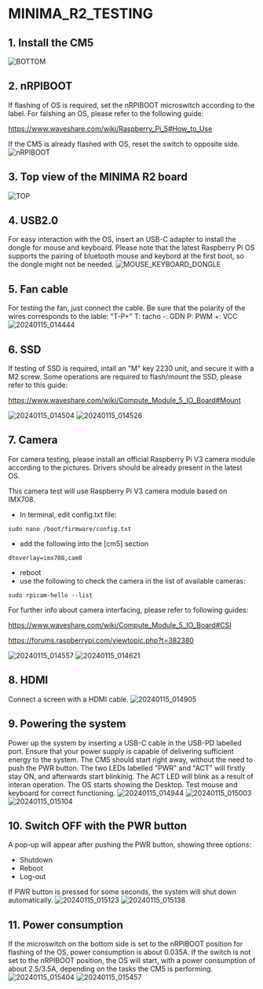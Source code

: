 # MINIMA_R2_TESTING

## 1. Install the CM5
![BOTTOM](https://github.com/user-attachments/assets/60494fc7-2574-42d5-9d8c-7e5b62b9094a)

## 2. nRPIBOOT
If flashing of OS is required, set the nRPIBOOT microswitch according to the label.
For falshing an OS, please refer to the following guide:

https://www.waveshare.com/wiki/Raspberry_Pi_5#How_to_Use

If the CM5 is already flashed with OS, reset the switch to opposite side.
![nRPIBOOT](https://github.com/user-attachments/assets/4bc92f91-fb2c-4bff-8013-3b35c0da66d9)

## 3. Top view of the MINIMA R2 board
![TOP](https://github.com/user-attachments/assets/51ba81de-5662-43ef-aea4-b668e7ca048b)

## 4. USB2.0
For easy interaction with the OS, insert an USB-C adapter to install the dongle for mouse and keyboard.
Please note that the latest Raspberry Pi OS supports the pairing of bluetooth mouse and keybord at the first boot, so the dongle might not be needed.
![MOUSE_KEYBOARD_DONGLE](https://github.com/user-attachments/assets/29881437-bda7-46c8-a738-f751389eb756)

## 5. Fan cable
For testing the fan, just connect the cable. Be sure that the polarity of the wires corresponds to the lable:
"T-P+"
T: tacho
-: GDN
P: PWM
+: VCC
![20240115_014444](https://github.com/user-attachments/assets/302a785b-1fc1-422d-ab77-5817c00dd633)

## 6. SSD
If testing of SSD is required, intall an "M" key 2230 unit, and secure it with a M2 screw.
Some operations are required to flash/mount the SSD, please refer to this guide:

https://www.waveshare.com/wiki/Compute_Module_5_IO_Board#Mount

![20240115_014504](https://github.com/user-attachments/assets/bf5a809a-c4e0-4cfe-a8ca-1d0c2c703480)
![20240115_014526](https://github.com/user-attachments/assets/4e64c892-0fde-4393-a0d0-baf07d4e1b57)

## 7. Camera
For camera testing, please install an official Raspberry Pi V3 camera module according to the pictures.
Drivers should be already present in the latest OS.

This camera test will use Raspberry Pi V3 camera module based on IMX708.
- In terminal, edit config.txt file:
```
sudo nano /boot/firmware/config.txt
```
- add the following into the [cm5] section
```
dtoverlay=imx708,cam0
```
- reboot
- use the following to check the camera in the list of available cameras:
```
sudo rpicam-hello --list
```

For further info about camera interfacing, please refer to following guides:

https://www.waveshare.com/wiki/Compute_Module_5_IO_Board#CSI

https://forums.raspberrypi.com/viewtopic.php?t=382380

![20240115_014557](https://github.com/user-attachments/assets/48e39da2-a4b6-4b17-b0a0-8727243eebf9)
![20240115_014621](https://github.com/user-attachments/assets/aeeb97bc-b582-4d8e-aa3b-7c9c50eee080)

## 8. HDMI
Connect a screen with a HDMI cable.
![20240115_014905](https://github.com/user-attachments/assets/0a3b81ee-099c-4183-80b2-28e03589295a)

## 9. Powering the system
Power up the system by inserting a USB-C cable in the USB-PD labelled port. Ensure that your power supply is capable of delivering sufficient energy to the system.
The CM5 should start right away, without the need to push the PWR button. The two LEDs labelled "PWR" and "ACT" will firstly stay ON, and afterwards start blinkinig. The ACT LED will blink as a result of interan operation.
The OS starts showing the Desktop. Test mouse and keyboard for correct functioning.
![20240115_014944](https://github.com/user-attachments/assets/583baedc-8a3b-42cd-b3a5-399fc5a99975)
![20240115_015003](https://github.com/user-attachments/assets/916d0214-3095-48e6-a1af-0a7429a659b2)
![20240115_015104](https://github.com/user-attachments/assets/e1a9bf88-d843-4ade-b0bb-9a779284d80a)

## 10. Switch OFF with the PWR button
A pop-up will appear after pushing the PWR button, showing three options:

- Shutdown
- Reboot
- Log-out

If PWR button is pressed for some seconds, the system will shut down automatically.
![20240115_015123](https://github.com/user-attachments/assets/ca0b70e2-a3dd-4f83-ba0d-8b24d386f9ff)
![20240115_015138](https://github.com/user-attachments/assets/743f5190-cf4d-4ad1-a92e-8d4dae48b2f0)

## 11. Power consumption
If the microswitch on the bottom side is set to the nRPIBOOT position for flashing of the OS, power consumption is about 0.035A.
If the switch is not set to the nRPIBOOT position, the OS will start, with a power consumption of about 2.5/3.5A, depending on the tasks the CM5 is performing.
![20240115_015404](https://github.com/user-attachments/assets/4edc339b-6c62-4442-9904-15058cbdf34d)
![20240115_015457](https://github.com/user-attachments/assets/3c87073c-5437-4204-b376-1ad07c62f4ee)
